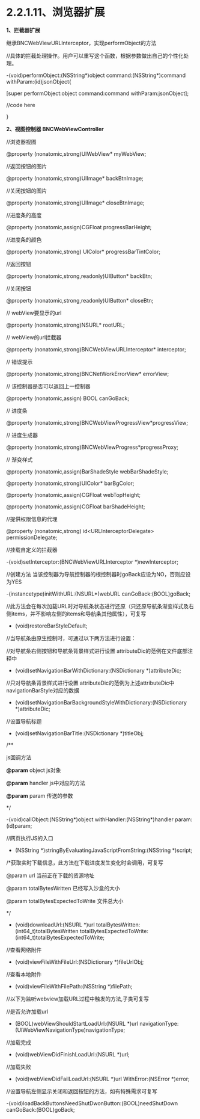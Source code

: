 # **2.2.1.11、浏览器扩展**

**1、拦截器扩展**

继承BNCWebViewURLInterceptor，实现performObject的方法

//具体的拦截处理操作。用户可以重写这个函数，根据参数做出自己的个性化处理。

-\(void\)performObject:\(NSString\*\)object command:\(NSString\*\)command withParam:\(id\)jsonObject{

\[super performObject:object command:command withParam:jsonObject\];

//code here

}

**2、视图控制器 BNCWebViewController**

//浏览器视图

@property \(nonatomic,strong\)UIWebView\* myWebView;

//返回按钮的图片

@property \(nonatomic,strong\)UIImage\* backBtnImage;

//关闭按钮的图片

@property \(nonatomic,strong\)UIImage\* closeBtnImage;

//进度条的高度

@property \(nonatomic,assign\)CGFloat progressBarHeight;

//进度条的颜色

@property \(nonatomic,strong\) UIColor\* progressBarTintColor;

//返回按钮

@property \(nonatomic,strong,readonly\)UIButton\* backBtn;

//关闭按钮

@property \(nonatomic,strong,readonly\)UIButton\* closeBtn;

// webView要显示的url

@property \(nonatomic,strong\)NSURL\* rootURL;

// webView的url拦截器

@property \(nonatomic,strong\)BNCWebViewURLInterceptor\* interceptor;

// 错误提示

@property \(nonatomic,strong\)BNCNetWorkErrorView\* errorView;

// 该控制器是否可以返回上一控制器

@property \(nonatomic,assign\) BOOL canGoBack;

// 进度条

@property \(nonatomic,strong\)BNCWebViewProgressView\*progressView;

// 进度生成器

@property \(nonatomic,strong\)BNCWebViewProgress\*progressProxy;

// 渐变样式

@property \(nonatomic,assign\)BarShadeStyle webBarShadeStyle;

@property \(nonatomic,strong\)UIColor\* barBgColor;

@property \(nonatomic,assign\)CGFloat webTopHeight;

@property \(nonatomic,assign\)CGFloat barShadeHeight;

//提供权限信息的代理

@property \(nonatomic,strong\) id&lt;URLInterceptorDelegate&gt; permissionDelegate;

//挂载自定义的拦截器

-\(void\)setInterceptor:\(BNCWebViewURLInterceptor \*\)newInterceptor;

//创建方法  当该控制器为导航控制器的根控制器时goBack应设为NO，否则应设为YES

-\(instancetype\)initWithURL:\(NSURL\*\)webURL canGoBack:\(BOOL\)goBack;

//此方法会在每次加载URL时对导航条状态进行还原（只还原导航条渐变样式及右侧items，并不影响左侧的items和导航条其他属性），可复写

* \(void\)restoreBarStyleDefault;

//当导航条由原生控制时，可通过以下两方法进行设置：

//对导航条右侧按钮和导航条背景样式进行设置 attributeDic的范例在文件底部注释中

* \(void\)setNavigationBarWithDictionary:\(NSDictionary \*\)attributeDic;

//只对导航条背景样式进行设置  attributeDic的范例为上述attributeDic中navigationBarStyle对应的数据

* \(void\)setNavigationBarBackgroundStyleWithDictionary:\(NSDictionary \*\)attributeDic;

//设置导航标题

* \(void\)setNavigationBarTitle:\(NSDictionary \*\)titleObj;

/\*\*

js回调方法

**@param** object js对象

**@param** handler js中对应的方法

**@param** param 传送的参数

\*/

-\(void\)callObject:\(NSString\*\)object withHandler:\(NSString\*\)handler param:\(id\)param;

//网页执行JS的入口

* \(NSString \*\)stringByEvaluatingJavaScriptFromString:\(NSString \*\)script;

/\*获取实时下载信息，此方法在下载进度发生变化时会调用，可复写

@param url  当前正在下载的资源地址

@param totalBytesWritten  已经写入沙盒的大小

@param totalBytesExpectedToWrite 文件总大小

\*/

* \(void\)downloadUrl:\(NSURL \*\)url totalBytesWritten:\(int64\_t\)totalBytesWritten totalBytesExpectedToWrite:\(int64\_t\)totalBytesExpectedToWrite;

//查看网络附件

* \(void\)viewFileWithFileUrl:\(NSDictionary \*\)fileUrlObj;

//查看本地附件

* \(void\)viewFileWithFilePath:\(NSString \*\)filePath;

//以下为监听webview加载URL过程中触发的方法,子类可复写

//是否允许加载url

* \(BOOL\)webViewShouldStartLoadUrl:\(NSURL \*\)url navigationType:\(UIWebViewNavigationType\)navigationType;

//加载完成

* \(void\)webViewDidFinishLoadUrl:\(NSURL \*\)url;

//加载失败

* \(void\)webViewDidFailLoadUrl:\(NSURL \*\)url WithError:\(NSError \*\)error;

//设置导航左侧显示关闭和返回按钮的方法，如有特殊需求可复写

-\(void\)loadBackButtonsNeedShutDwonButton:\(BOOL\)needShutDown canGoBack:\(BOOL\)goBack;

